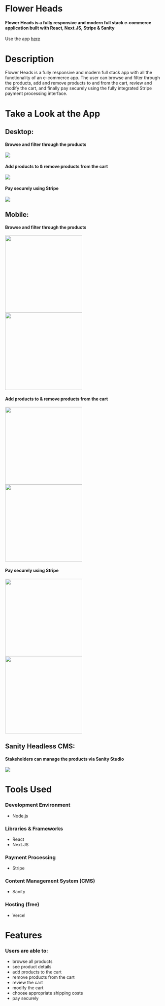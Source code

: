 # Flower Heads 

#### Flower Heads is a fully responsive and modern full stack e-commerce application built with React, Next.JS, Stripe & Sanity

Use the app [here](https://flowerheads-ecom-app.vercel.app)

# Description
Flower Heads is a fully responsive and modern full stack app with all the functionality of an e-commerce app. The user can browse and filter through the products, add and remove products to and from the cart, review and modify the cart, and finally pay securely using the fully integrated Stripe payment processing interface. 

 
# Take a Look at the App

## Desktop:
#### Browse and filter through the products
<img src="readme-images/desktop_2.png" />


#### Add products to & remove products from the cart
<img src="readme-images/desktop_3.png" />


#### Pay securely using Stripe
<img src="readme-images/desktop_4.png" />

## Mobile:

#### Browse and filter through the products

<kbd>
<img src="readme-images/mobile5.png" width="250"/>
</kbd>
<kbd>
<img src="readme-images/mobile1.png" width="250"/>
</kbd>

#### Add products to & remove products from the cart
<kbd>
<img src="readme-images/mobile2.png" width="250"/>
</kbd>
<kbd>
<img src="readme-images/mobile3.png" width="250"/>
</kbd>

#### Pay securely using Stripe
<kbd>
<img src="readme-images/mobile4.png" width="250"/>
</kbd>
<kbd>
<img src="readme-images/mobile6.png" width="250"/>
</kbd>

## Sanity Headless CMS:
#### Stakeholders can manage the products via Sanity Studio
<img src="readme-images/sanity1.png" />

# Tools Used

### Development Environment
* Node.js

### Libraries & Frameworks
* React 
* Next.JS

### Payment Processing
* Stripe

### Content Management System (CMS)
* Sanity

### Hosting (free)
* Vercel

# Features

### Users are able to:

* browse all products
* see product details
* add products to the cart
* remove products from the cart
* review the cart
* modify the cart
* choose appropriate shipping costs
* pay securely 

